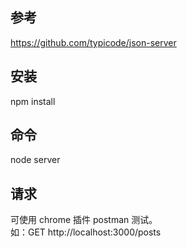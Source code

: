 ## 参考
https://github.com/typicode/json-server

## 安装
npm install

## 命令
node server

## 请求
可使用 chrome 插件 postman 测试。  
如：GET http://localhost:3000/posts
